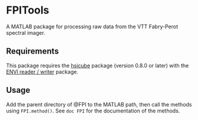 # FPITools

A MATLAB package for processing raw data from the VTT Fabry-Perot spectral imager.

## Requirements

This package requires the [hsicube][hsicube] package (version 0.8.0 or later) with the [ENVI reader / writer][envi] package.

[hsicube]: https://github.com/maaleske/hsicube/
[envi]: http://se.mathworks.com/matlabcentral/fileexchange/27172-envi-file-reader-writer

## Usage
Add the parent directory of @FPI to the MATLAB path, then call the methods using `FPI.method()`. See `doc FPI` for the documentation of the methods.
